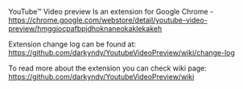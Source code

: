 YouTube&trade; Video preview
Is an extension for Google Chrome - https://chrome.google.com/webstore/detail/youtube-video-preview/hmggjocpafbpjdhoknaneokaklekakeh

Extension change log can be found at: https://github.com/darkyndy/YoutubeVideoPreview/wiki/change-log

To read more about the extension you can check wiki page: https://github.com/darkyndy/YoutubeVideoPreview/wiki